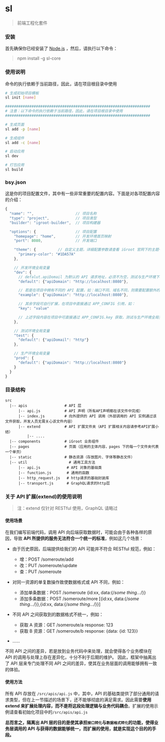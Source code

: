 # sl
> 前端工程化套件

### 安装
首先确保你已经安装了 [Node.js](http://nodejs.org/) ，然后，请执行以下命令：
> npm install -g sl-core

### 使用说明
命令的执行依赖于当前路径，因此，请在项目根目录中使用
``` bash
# 生成初始项目模板
sl init [name]

##################################################################
# 注意：以下命令的执行依赖于当前路径，因此，请在项目根目录中使用
##################################################################

# 生成页面
sl add -p [name]

# 生成组件
sl add -c [name]

# 启动应用
sl dev

# 打包应用
sl build
```

### bsy.json
这是你的项目配置文件，其中有一些非常重要的配置内容。下面是对各项配置内容的介绍：
``` javascript
{
  "name": "",                   // 项目名称
  "type": "project",            // 项目类型
  "builder": "igroot-builder",  // 项目构建器

  "options": {                  // 项目配置
    "homepage": "home",         // 开发环境首页映射
    "port": 8080,               // 开发端口

    "theme": {          // 自定义主题，详细配置参数请查看 iGroot 官网下的主题一栏
      "primary-color": "#1DA57A"
    },

    // 开发环境全局变量
    "dev": {
      // defalut.apiDomail 为默认的 API 请求地址，必须不为空，测试与生产环境下相同
      "default": {"apiDomain": "http://localhost:8080"},

      // 若是在项目中拥有不同的 API 配置，如：端口不同、域名不同，则需要配置额外的变量分组
      "example": {"apiDomain": "http://localhost:8080"},

      // 其余字段可自行扩展，在项目中直接通过 APP_CONFIG 引用，如：
      "key": "value"

      // 上述字段内容在项目中可直接通过 APP_CONFIG.key 获取，测试与生产环境全局变量使用方法相同
    },

    // 测试环境全局变量
    "test": {
      "default": {"apiDomail": "http"}
    },

    // 生产环境全局变量
    "prod": {
      "default": {"apiDomain": "http://localhost:8080"}
    }
  }
}
```

### 目录结构
```
src
  |-- apis                 # API 层
      |-- api.js           # API 声明（所有API声明都在该文件中完成）
      |-- index.js         # 向外提供的 API 调用（外部调用的 API 实例通过该文件获取，开发人员无需关心该文件内容）
      |-- extend           # API 扩展文件夹（API 扩展相关内容请参考API扩展小结）
          |-- ....
  |-- components           # iGroot 业务组件
  |-- pages                # 页面（应用的主体内容，pages 下的每一个文件夹代表一个单页）
  |-- static               # 静态资源（存放图片、字体等静态文件）
  |-- util                   # 通用工具方法
      |-- api.js            # API 对象的基础类
      |-- function.js       # 通用的函数
      |-- http_request.js   # http请求的基础封装库
      |-- transport.js      # GraphQL请求的http层
```

### 关于 API 扩展(extend)的使用说明
> 注：extend 仅针对 RESTful 使用，GraphQL 请略过

#### 使用场景
在我们编写前端代码，调用 API 向后端获取数据时，可能会由于各种各样的原因，导致 **API 所提供的服务无法符合一个统一的标准**，例如这几个场景：
* 由于历史原因，后端提供给我们的 API 可能并不符合 RESTful 规范，例如：
  * 增：POST /someroute/add
  * 改：PUT /someroute/update
  * 查：PUT /someroute

* 对同一资源的单复数操作致使数据格式或 API 不同，例如：
  * 添加单条数据：POST /someroute         {id:xx, data:{/*some thing...*/}}
  * 添加多条数据：POST /someroute/more    [{id:xx, data:{/*some thing...*/}},{id:xx, data:{/*some thing...*/}}]

* 不同 API 之间获取到的数据格式不统一，例如：
  * 获取 A 资源：GET /someroute/a response: 123
  * 获取 B 资源：GET /someroute/b response: {data: {id: 123}}

* ……

不同 API 之间的差异，若是放到业务代码中来处理，就会使得各个业务模块在 API 的调用与处理上存在差异化，十分不利于后期的维护。
因此，框架中抽离出了 API 层来专门处理不同 API 之间的差异，使其在业务层面的调用能够拥有一致的体验。

#### 使用方法
所有 API 存放在 `/src/apis/api.js` 中，其中，API 的基础类提供了部分通用的请求类型，但在上一节描述的场景下，还不能够彻底的满足需求。因此需要**使用 extend 来扩展处理内容，而不是将这段处理逻辑与业务代码耦合**。扩展的使用示例请查看初始化项目中的`/src/apis/api.js`

**总而言之，隔离出 API 层的目的是使其承担`接口转化`与`数据格式转化`的功能，使得业务层调用的 API 与获得的数据能够统一，而扩展的使用，就是实现这个目的的手段。**